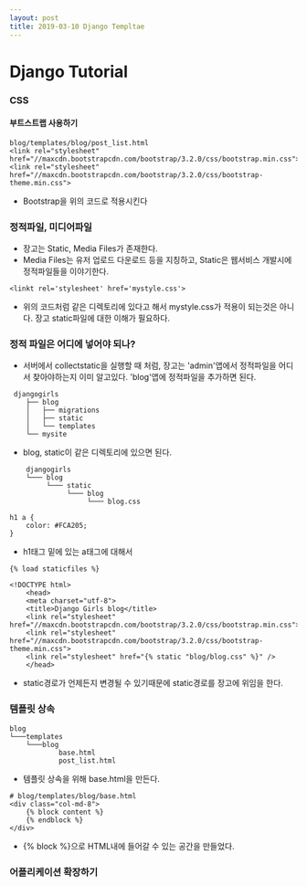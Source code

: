 ```yaml
---
layout: post
title: 2019-03-10 Django Templtae
---
```


Django Tutorial
==

### CSS

#### 부트스트랩 사용하기

```
blog/templates/blog/post_list.html
<link rel="stylesheet" href="//maxcdn.bootstrapcdn.com/bootstrap/3.2.0/css/bootstrap.min.css">
<link rel="stylesheet" href="//maxcdn.bootstrapcdn.com/bootstrap/3.2.0/css/bootstrap-theme.min.css">
```
- Bootstrap을 위의 코드로 적용시킨다

### 정적파일, 미디어파일

- 장고는 Static, Media Files가 존재한다.
- Media Files는 유저 업로드 다운로드 등을 지칭하고, Static은 웹서비스 개발시에 정적파일들을 이야기한다.

```
<linkt rel='stylesheet' href='mystyle.css'>
```
- 위의 코드처럼 같은 디렉토리에 있다고 해서 mystyle.css가 적용이 되는것은 아니다. 장고 static파일에 대한 이해가 필요하다.

### 정적 파일은 어디에 넣어야 되나?

- 서버에서 collectstatic을 실행할 때 처럼, 장고는 'admin'앱에서 정적파일을 어디서 찾아야하는지 이미 알고있다. 'blog'앱에 정적파일을 추가하면 된다.

```
 djangogirls
    ├── blog
    │   ├── migrations
    │   ├── static
    │   └── templates
    └── mysite
```
- blog, static이 같은 디렉토리에 있으면 된다.

```
    djangogirls
    └─── blog
         └─── static
              └─── blog
                   └─── blog.css

```

```
h1 a {
    color: #FCA205;
}

```
- h1태그 밑에 있는 a태그에 대해서

```
{% load staticfiles %}

<!DOCTYPE html>
    <head>
    <meta charset="utf-8">
    <title>Django Girls blog</title>
    <link rel="stylesheet" href="//maxcdn.bootstrapcdn.com/bootstrap/3.2.0/css/bootstrap.min.css">
    <link rel="stylesheet" href="//maxcdn.bootstrapcdn.com/bootstrap/3.2.0/css/bootstrap-theme.min.css">
    <link rel="stylesheet" href="{% static "blog/blog.css" %}" />
    </head>
```
- static경로가 언제든지 변경될 수 있기때문에 static경로를 장고에 위임을 한다.

### 템플릿 상속

```
blog
└───templates
    └───blog
            base.html
            post_list.html

```
- 템플릿 상속을 위해 base.html을 만든다.

```
# blog/templates/blog/base.html
<div class="col-md-8">
	{% block content %}
    {% endblock %}
</div>
```
- {% block %}으로 HTML내에 들어갈 수 있는 공간을 만들었다.


### 어플리케이션 확장하기
